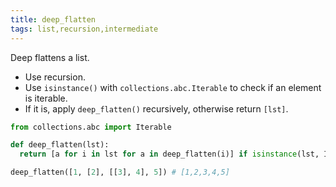 ```yaml
---
title: deep_flatten
tags: list,recursion,intermediate
---
```


Deep flattens a list.

- Use recursion.
- Use `isinstance()` with `collections.abc.Iterable` to check if an element is iterable.
- If it is, apply `deep_flatten()` recursively, otherwise return `[lst]`.

```py
from collections.abc import Iterable

def deep_flatten(lst): 
  return [a for i in lst for a in deep_flatten(i)] if isinstance(lst, Iterable) else [lst]
```

```py
deep_flatten([1, [2], [[3], 4], 5]) # [1,2,3,4,5]
```
